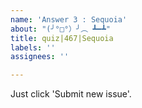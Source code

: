 ```yaml
---
name: 'Answer 3 : Sequoia'
about: "(╯°□°）╯︵ ┻━┻"
title: quiz|467|Sequoia
labels: ''
assignees: ''

---
```


Just click 'Submit new issue'.
